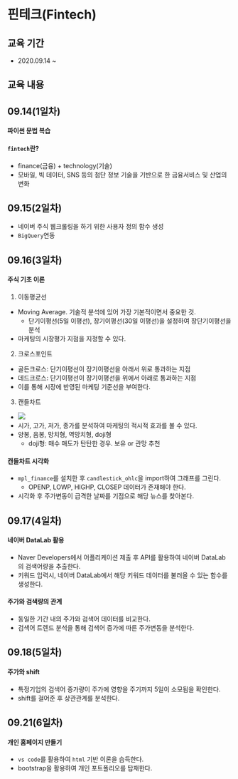 # 핀테크(Fintech)

## 교육 기간
- 2020.09.14 ~ 

## 교육 내용
## 09.14(1일차)
#### 파이썬 문법 복습
#### `fintech`란?
- finance(금융) + technology(기술)
- 모바일, 빅 데이터, SNS 등의 첨단 정보 기술을 기반으로 한 금융서비스 및 산업의 변화


## 09.15(2일차)
  - 네이버 주식 웹크롤링을 하기 위한 사용자 정의 함수 생성
  - `BigQuery`연동
  
  
## 09.16(3일차)
#### 주식 기초 이론
  1. 이동평균선
  - Moving Average. 기술적 분석에 있어 가장 기본적이면서 중요한 것.
    + 단기이평선(5일 이평선), 장기이평선(30일 이평선)을 설정하여 장단기이평선을 분석
  - 마케팅의 시장평가 지점을 지정할 수 있다.
  
  2. 크로스포인트
  - 골든크로스: 단기이평선이 장기이평선을 아래서 위로 통과하는 지점
  - 데드크로스: 단기이평선이 장기이평선을 위에서 아래로 통과하는 지점
  - 이를 통해 시장에 반영된 마케팅 기준선을 부여한다.
  
  3. 캔들차트
  - ![](https://t1.daumcdn.net/thumb/R720x0/?fname=http://t1.daumcdn.net/brunch/service/user/2x51/image/p85QlzWxuyyLBzQm-hb027P9B0M.png)
  - 시가, 고가, 저가, 종가를 분석하여 마케팅의 적시적 효과를 볼 수 있다.
  - 양봉, 음봉, 망치형, 역망치형, doji형
    + doji형: 매수 매도가 탄탄한 경우. 보유 or 관망 추천
    
#### 캔들차트 시각화
  - `mpl_finance`를 설치한 후 `candlestick_ohlc`을 import하여 그래프를 그린다.
    + OPENP, LOWP, HIGHP, CLOSEP 데이터가 존재해야 한다.
  - 시각화 후 주가변동이 급격한 날짜를 기점으로 해당 뉴스를 찾아본다.

  
## 09.17(4일차)
#### 네이버 DataLab 활용
- Naver Developers에서 어플리케이션 제출 후 API를 활용하여 네이버 DataLab의 검색어량을 추출한다.
- 키워드 입력시, 네이버 DataLab에서 해당 키워드 데이터를 불러올 수 있는 함수를 생성한다.
#### 주가와 검색량의 관계
- 동일한 기간 내의 주가와 검색어 데이터를 비교한다.
- 검색어 트렌드 분석을 통해 검색어 증가에 따른 주가변동을 분석한다.


## 09.18(5일차)
#### 주가와 shift
- 특정기업의 검색어 증가량이 주가에 영향을 주기까지 5일이 소모됨을 확인한다.
- shift를 걸어준 후 상관관계를 분석한다.

## 09.21(6일차)
#### 개인 홈페이지 만들기
- `vs code`를 활용하여 `html` 기반 이론을 습득한다.
- bootstrap을 활용하여 개인 포트폴리오를 탑재한다.


